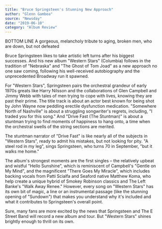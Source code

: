 ```yaml
---
title: "Bruce Springsteen's Stunning New Approach"
author: "Glenn Gamboa"
source: "Newsday"
date: "2019-06-10"
category: "Album Review"
---
```


BOTTOM LINE A gorgeous, melancholy tribute to aging, broken men, who are down, but not defeated

Bruce Springsteen likes to take artistic left turns after his biggest successes. And his new album "Western Stars" (Columbia) follows in the tradition of "Nebraska" and "The Ghost of Tom Joad" as a new approach no one saw coming, following his well-received autobiography and the unprecedented Broadway run it spawned.

For "Western Stars", Springsteen pairs the orchestral grandeur of early 1970s greats like Harry Nilsson and the collaborations of Glen Campbell and Jimmy Webb with tales of men trying to cope with lives, knowing they are past their prime. The title track is about an actor best known for being shot by John Wayne now peddling erectile dysfunction medication. "Somewhere North of Nashville" is about a struggling songwriter's regrets, including, "I traded you for this song." And "Drive Fast (The Stuntman)" is about a stuntman trying to find moments of happiness to hang onto, a time when the orchestral swells of the string sections are merited.

The stuntman narrator of "Drive Fast" is like nearly all of the subjects in "Western Stars", ready to admit his mistakes, but not looking for pity. "A steel rod in my leg", sings Springsteen, who turns 70 in September, "but it walks me home."

The album's strongest moments are the first singles – the relatively upbeat and wistful "Hello Sunshine", which is reminiscent of Campbell's "Gentle on My Mind", and the magnificent "There Goes My Miracle", which includes backing vocals from Patti Scialfa and Seaford native Matthew Koma, who help create a unique hybrid of Smokey Robinson classics and The Left Banke's "Walk Away Renee." However, every song on "Western Stars" has its own bit of magic, a line or an instrumental passage (like the stunning opening of "Sundown") that makes you understand why it's included and what it contributes to Springsteen's overall point.

Sure, many fans are more excited by the news that Springsteen and The E Street Band will record a new album and tour. But "Western Stars" shines brightly enough to thrill on its own.
